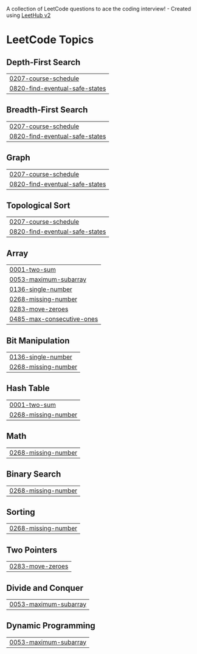 A collection of LeetCode questions to ace the coding interview! - Created using [LeetHub v2](https://github.com/arunbhardwaj/LeetHub-2.0)
<!---LeetCode Topics Start-->
# LeetCode Topics
## Depth-First Search
|  |
| ------- |
| [0207-course-schedule](https://github.com/Suvarchala04/Leetcode/tree/master/0207-course-schedule) |
| [0820-find-eventual-safe-states](https://github.com/Suvarchala04/Leetcode/tree/master/0820-find-eventual-safe-states) |
## Breadth-First Search
|  |
| ------- |
| [0207-course-schedule](https://github.com/Suvarchala04/Leetcode/tree/master/0207-course-schedule) |
| [0820-find-eventual-safe-states](https://github.com/Suvarchala04/Leetcode/tree/master/0820-find-eventual-safe-states) |
## Graph
|  |
| ------- |
| [0207-course-schedule](https://github.com/Suvarchala04/Leetcode/tree/master/0207-course-schedule) |
| [0820-find-eventual-safe-states](https://github.com/Suvarchala04/Leetcode/tree/master/0820-find-eventual-safe-states) |
## Topological Sort
|  |
| ------- |
| [0207-course-schedule](https://github.com/Suvarchala04/Leetcode/tree/master/0207-course-schedule) |
| [0820-find-eventual-safe-states](https://github.com/Suvarchala04/Leetcode/tree/master/0820-find-eventual-safe-states) |
## Array
|  |
| ------- |
| [0001-two-sum](https://github.com/Suvarchala04/Leetcode/tree/master/0001-two-sum) |
| [0053-maximum-subarray](https://github.com/Suvarchala04/Leetcode/tree/master/0053-maximum-subarray) |
| [0136-single-number](https://github.com/Suvarchala04/Leetcode/tree/master/0136-single-number) |
| [0268-missing-number](https://github.com/Suvarchala04/Leetcode/tree/master/0268-missing-number) |
| [0283-move-zeroes](https://github.com/Suvarchala04/Leetcode/tree/master/0283-move-zeroes) |
| [0485-max-consecutive-ones](https://github.com/Suvarchala04/Leetcode/tree/master/0485-max-consecutive-ones) |
## Bit Manipulation
|  |
| ------- |
| [0136-single-number](https://github.com/Suvarchala04/Leetcode/tree/master/0136-single-number) |
| [0268-missing-number](https://github.com/Suvarchala04/Leetcode/tree/master/0268-missing-number) |
## Hash Table
|  |
| ------- |
| [0001-two-sum](https://github.com/Suvarchala04/Leetcode/tree/master/0001-two-sum) |
| [0268-missing-number](https://github.com/Suvarchala04/Leetcode/tree/master/0268-missing-number) |
## Math
|  |
| ------- |
| [0268-missing-number](https://github.com/Suvarchala04/Leetcode/tree/master/0268-missing-number) |
## Binary Search
|  |
| ------- |
| [0268-missing-number](https://github.com/Suvarchala04/Leetcode/tree/master/0268-missing-number) |
## Sorting
|  |
| ------- |
| [0268-missing-number](https://github.com/Suvarchala04/Leetcode/tree/master/0268-missing-number) |
## Two Pointers
|  |
| ------- |
| [0283-move-zeroes](https://github.com/Suvarchala04/Leetcode/tree/master/0283-move-zeroes) |
## Divide and Conquer
|  |
| ------- |
| [0053-maximum-subarray](https://github.com/Suvarchala04/Leetcode/tree/master/0053-maximum-subarray) |
## Dynamic Programming
|  |
| ------- |
| [0053-maximum-subarray](https://github.com/Suvarchala04/Leetcode/tree/master/0053-maximum-subarray) |
<!---LeetCode Topics End-->